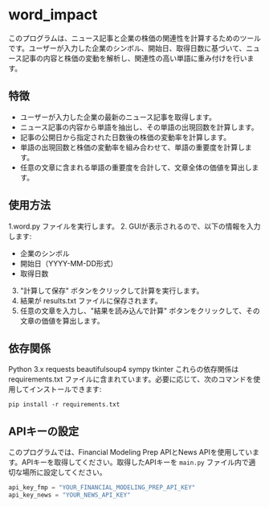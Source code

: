 # word_impact
このプログラムは、ニュース記事と企業の株価の関連性を計算するためのツールです。ユーザーが入力した企業のシンボル、開始日、取得日数に基づいて、ニュース記事の内容と株価の変動を解析し、関連性の高い単語に重み付けを行います。

## 特徴

- ユーザーが入力した企業の最新のニュース記事を取得します。
- ニュース記事の内容から単語を抽出し、その単語の出現回数を計算します。
- 記事の公開日から指定された日数後の株価の変動率を計算します。
- 単語の出現回数と株価の変動率を組み合わせて、単語の重要度を計算します。
- 任意の文章に含まれる単語の重要度を合計して、文章全体の価値を算出します。
## 使用方法

1.word.py ファイルを実行します。
2. GUIが表示されるので、以下の情報を入力します:
 - 企業のシンボル
 - 開始日（YYYY-MM-DD形式）
 - 取得日数
3. "計算して保存" ボタンをクリックして計算を実行します。
4. 結果が results.txt ファイルに保存されます。
5. 任意の文章を入力し、"結果を読み込んで計算" ボタンをクリックして、その文章の価値を算出します。
## 依存関係

Python 3.x
requests
beautifulsoup4
sympy
tkinter
これらの依存関係は requirements.txt ファイルに含まれています。必要に応じて、次のコマンドを使用してインストールできます:
```
pip install -r requirements.txt
```



## APIキーの設定

このプログラムでは、Financial Modeling Prep APIとNews APIを使用しています。APIキーを取得してください。取得したAPIキーを `main.py` ファイル内で適切な場所に設定してください。

```python
api_key_fmp = "YOUR_FINANCIAL_MODELING_PREP_API_KEY"
api_key_news = "YOUR_NEWS_API_KEY"

